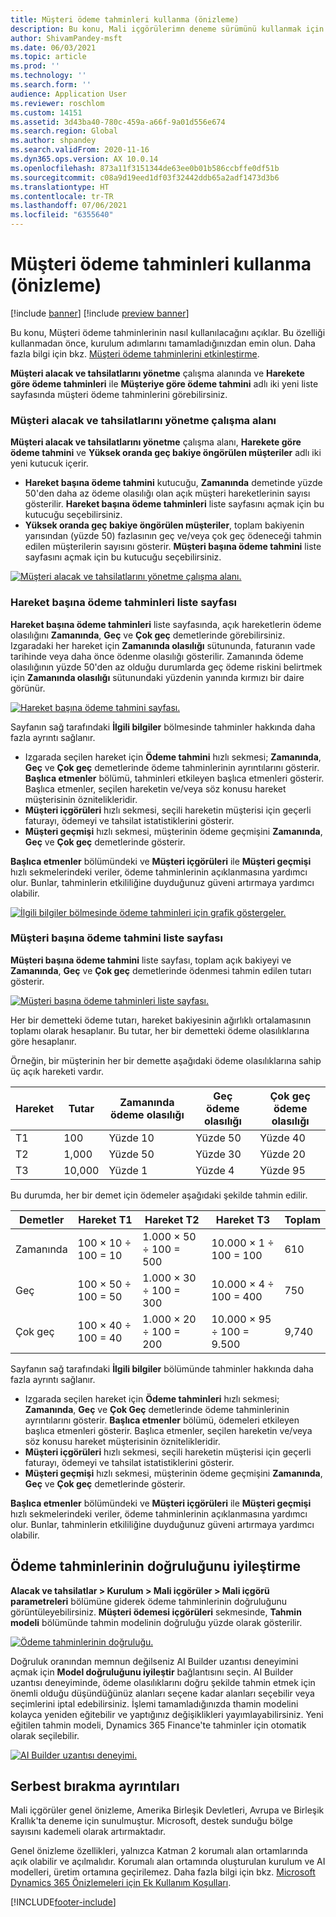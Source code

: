 ```yaml
---
title: Müşteri ödeme tahminleri kullanma (önizleme)
description: Bu konu, Mali içgörülerimn deneme sürümünü kullanmak için gerekli ön koşulları ve kapsamlı adımları açıklar.
author: ShivamPandey-msft
ms.date: 06/03/2021
ms.topic: article
ms.prod: ''
ms.technology: ''
ms.search.form: ''
audience: Application User
ms.reviewer: roschlom
ms.custom: 14151
ms.assetid: 3d43ba40-780c-459a-a66f-9a01d556e674
ms.search.region: Global
ms.author: shpandey
ms.search.validFrom: 2020-11-16
ms.dyn365.ops.version: AX 10.0.14
ms.openlocfilehash: 873a11f3151344de63ee0b01b586ccbffe0df51b
ms.sourcegitcommit: c08a9d19eed1df03f32442ddb65a2adf1473d3b6
ms.translationtype: HT
ms.contentlocale: tr-TR
ms.lasthandoff: 07/06/2021
ms.locfileid: "6355640"
---
```

# <a name="use-customer-payment-predictions-preview"></a>Müşteri ödeme tahminleri kullanma (önizleme)

[!include [banner](../includes/banner.md)]
[!include [preview banner](../includes/preview-banner.md)]

Bu konu, Müşteri ödeme tahminlerinin nasıl kullanılacağını açıklar. Bu özelliği kullanmadan önce, kurulum adımlarını tamamladığınızdan emin olun. Daha fazla bilgi için bkz. [Müşteri ödeme tahminlerini etkinleştirme](enable-cust-paymnt-prediction.md).

**Müşteri alacak ve tahsilatlarını yönetme** çalışma alanında ve **Harekete göre ödeme tahminleri** ile **Müşteriye göre ödeme tahmini** adlı iki yeni liste sayfasında müşteri ödeme tahminlerini görebilirsiniz.

### <a name="manage-customer-credit-and-collections-workspace"></a>Müşteri alacak ve tahsilatlarını yönetme çalışma alanı

**Müşteri alacak ve tahsilatlarını yönetme** çalışma alanı, **Harekete göre ödeme tahmini** ve **Yüksek oranda geç bakiye öngörülen müşteriler** adlı iki yeni kutucuk içerir.

- **Hareket başına ödeme tahmini** kutucuğu, **Zamanında** demetinde yüzde 50'den daha az ödeme olasılığı olan açık müşteri hareketlerinin sayısı gösterilir. **Hareket başına ödeme tahminleri** liste sayfasını açmak için bu kutucuğu seçebilirsiniz.
- **Yüksek oranda geç bakiye öngörülen müşteriler**, toplam bakiyenin yarısından (yüzde 50) fazlasının geç ve/veya çok geç ödeneceği tahmin edilen müşterilerin sayısını gösterir. **Müşteri başına ödeme tahmini** liste sayfasını açmak için bu kutucuğu seçebilirsiniz.

[![Müşteri alacak ve tahsilatlarını yönetme çalışma alanı.](./media/manage-customer-credit-collections.png)](./media/manage-customer-credit-collections.png)

### <a name="payment-predictions-per-transaction-list-page"></a>Hareket başına ödeme tahminleri liste sayfası

**Hareket başına ödeme tahminleri** liste sayfasında, açık hareketlerin ödeme olasılığını **Zamanında**, **Geç** ve **Çok geç** demetlerinde görebilirsiniz. Izgaradaki her hareket için **Zamanında olasılığı** sütununda, faturanın vade tarihinde veya daha önce ödenme olasılığı gösterilir. Zamanında ödeme olasılığının yüzde 50'den az olduğu durumlarda geç ödeme riskini belirtmek için **Zamanında olasılığı** sütunundaki yüzdenin yanında kırmızı bir daire görünür.

[![Hareket başına ödeme tahmini sayfası.](./media/payment-predictions-per-transaction.png)](./media/payment-predictions-per-transaction.png)

Sayfanın sağ tarafındaki **İlgili bilgiler** bölmesinde tahminler hakkında daha fazla ayrıntı sağlanır.

- Izgarada seçilen hareket için **Ödeme tahmini** hızlı sekmesi; **Zamanında**, **Geç** ve **Çok geç** demetlerinde ödeme tahminlerinin ayrıntılarını gösterir. **Başlıca etmenler** bölümü, tahminleri etkileyen başlıca etmenleri gösterir. Başlıca etmenler, seçilen hareketin ve/veya söz konusu hareket müşterisinin öznitelikleridir.
- **Müşteri içgörüleri** hızlı sekmesi, seçili hareketin müşterisi için geçerli faturayı, ödemeyi ve tahsilat istatistiklerini gösterir.
- **Müşteri geçmişi** hızlı sekmesi, müşterinin ödeme geçmişini **Zamanında**, **Geç** ve **Çok geç** demetlerinde gösterir.

**Başlıca etmenler** bölümündeki ve **Müşteri içgörüleri** ile **Müşteri geçmişi** hızlı sekmelerindeki veriler, ödeme tahminlerinin açıklanmasına yardımcı olur. Bunlar, tahminlerin etkililiğine duyduğunuz güveni artırmaya yardımcı olabilir.

[![İlgili bilgiler bölmesinde ödeme tahminleri için grafik göstergeler.](./media/payment-prediction-gauges.png)](./media/payment-prediction-gauges.png)

### <a name="payment-prediction-per-customer-list-page"></a>Müşteri başına ödeme tahmini liste sayfası

**Müşteri başına ödeme tahmini** liste sayfası, toplam açık bakiyeyi ve **Zamanında**, **Geç** ve **Çok geç** demetlerinde ödenmesi tahmin edilen tutarı gösterir.

[![Müşteri başına ödeme tahminleri liste sayfası.](./media/payment-predictions-per-transaction-02.png)](./media/payment-predictions-per-transaction-02.png)

Her bir demetteki ödeme tutarı, hareket bakiyesinin ağırlıklı ortalamasının toplamı olarak hesaplanır. Bu tutar, her bir demetteki ödeme olasılıklarına göre hesaplanır.

Örneğin, bir müşterinin her bir demette aşağıdaki ödeme olasılıklarına sahip üç açık hareketi vardır.

| Hareket | Tutar | Zamanında ödeme olasılığı | Geç ödeme olasılığı | Çok geç ödeme olasılığı |
|-------------|--------|-----------------------------|--------------------------|-------------------------------|
| T1          | 100    | Yüzde 10                  | Yüzde 50               | Yüzde 40                    |
| T2          | 1,000  | Yüzde 50                  | Yüzde 30               | Yüzde 20                    |
| T3          | 10,000 | Yüzde 1                   | Yüzde 4                | Yüzde 95                    |

Bu durumda, her bir demet için ödemeler aşağıdaki şekilde tahmin edilir.

| Demetler   | Hareket T1      | Hareket T2         | Hareket T3            | Toplam |
|-----------|---------------------|------------------------|---------------------------|-------|
| Zamanında   | 100 × 10 ÷ 100 = 10 | 1.000 × 50 ÷ 100 = 500 | 10.000 × 1 ÷ 100 = 100    | 610   |
| Geç      | 100 × 50 ÷ 100 = 50 | 1.000 × 30 ÷ 100 = 300 | 10.000 × 4 ÷ 100 = 400    | 750   |
| Çok geç | 100 × 40 ÷ 100 = 40 | 1.000 × 20 ÷ 100 = 200 | 10.000 × 95 ÷ 100 = 9.500 | 9,740 |

Sayfanın sağ tarafındaki **İlgili bilgiler** bölümünde tahminler hakkında daha fazla ayrıntı sağlanır.

- Izgarada seçilen hareket için **Ödeme tahminleri** hızlı sekmesi; **Zamanında**, **Geç** ve **Çok Geç** demetlerinde ödeme tahminlerinin ayrıntılarını gösterir. **Başlıca etmenler** bölümü, ödemeleri etkileyen başlıca etmenleri gösterir. Başlıca etmenler, seçilen hareketin ve/veya söz konusu hareket müşterisinin öznitelikleridir.
- **Müşteri içgörüleri** hızlı sekmesi, seçili hareketin müşterisi için geçerli faturayı, ödemeyi ve tahsilat istatistiklerini gösterir.
- **Müşteri geçmişi** hızlı sekmesi, müşterinin ödeme geçmişini **Zamanında**, **Geç** ve **Çok geç** demetlerinde gösterir.

**Başlıca etmenler** bölümündeki ve **Müşteri içgörüleri** ile **Müşteri geçmişi** hızlı sekmelerindeki veriler, ödeme tahminlerinin açıklanmasına yardımcı olur. Bunlar, tahminlerin etkililiğine duyduğunuz güveni artırmaya yardımcı olabilir.

## <a name="improving-the-accuracy-of-payment-predictions"></a>Ödeme tahminlerinin doğruluğunu iyileştirme

**Alacak ve tahsilatlar \> Kurulum \> Mali içgörüler \> Mali içgörü parametreleri** bölümüne giderek ödeme tahminlerinin doğruluğunu görüntüleyebilirsiniz. **Müşteri ödemesi içgörüleri** sekmesinde, **Tahmin modeli** bölümünde tahmin modelinin doğruluğu yüzde olarak gösterilir.

[![Ödeme tahminlerinin doğruluğu.](./media/finance-insights-parameters-accuracy-2nd.png)](./media/finance-insights-parameters-accuracy-2nd.png)

Doğruluk oranından memnun değilseniz AI Builder uzantısı deneyimini açmak için **Model doğruluğunu iyileştir** bağlantısını seçin. AI Builder uzantısı deneyiminde, ödeme olasılıklarını doğru şekilde tahmin etmek için önemli olduğu düşündüğünüz alanları seçene kadar alanları seçebilir veya seçimlerini iptal edebilirsiniz. İşlemi tamamladığınızda thamin modelini kolayca yeniden eğitebilir ve yaptığınız değişiklikleri yayımlayabilirsiniz. Yeni eğitilen tahmin modeli, Dynamics 365 Finance'te tahminler için otomatik olarak seçilebilir.

[![AI Builder uzantısı deneyimi.](./media/ai-builder.png)](./media/ai-builder.png)

## <a name="release-details"></a>Serbest bırakma ayrıntıları

Mali içgörüler genel önizleme, Amerika Birleşik Devletleri, Avrupa ve Birleşik Krallık'ta deneme için sunulmuştur. Microsoft, destek sunduğu bölge sayısını kademeli olarak artırmaktadır.

Genel önizleme özellikleri, yalnızca Katman 2 korumalı alan ortamlarında açık olabilir ve açılmalıdır. Korumalı alan ortamında oluşturulan kurulum ve AI modelleri, üretim ortamına geçirilemez. Daha fazla bilgi için bkz. [Microsoft Dynamics 365 Önizlemeleri için Ek Kullanım Koşulları](../../fin-ops-core/fin-ops/get-started/public-preview-terms.md).

[!INCLUDE[footer-include](../../includes/footer-banner.md)]

